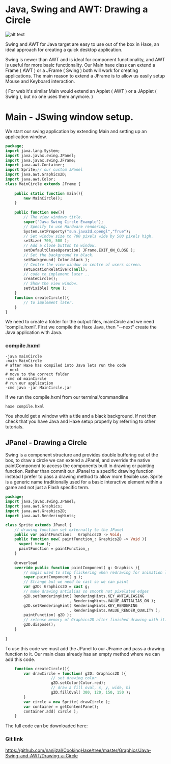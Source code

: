 # Java, Swing and AWT: Drawing a Circle
![alt text](./javaSwingCircleExample.jpg)

Swing and AWT for Java target are easy to use out of the box in Haxe, an ideal approach for creating a quick desktop application.

Swing is newer than AWT and is ideal for component functionality, and AWT is useful for more basic functionality. 
Our Main haxe class can extend a Frame ( AWT ) or a JFrame ( Swing ) both will work for creating applications.
The main reason to extend a JFrame is to allow us easily setup Mouse and Keyboard interaction.

( For web it's similar Main would extend an Applet ( AWT ) or a JApplet ( Swing ), but no one uses them anymore. )

# Main - JSwing window setup.
We start our swing application by extending Main and setting up an application window.
```haxe
package;
import java.lang.System;
import java.javax.swing.JPanel;
import java.javax.swing.JFrame;
import java.awt.Container;
import Sprite;// our custom JPanel
import java.awt.Graphics2D;
import java.awt.Color;
class MainCircle extends JFrame {
    
    public static function main(){ 
        new MainCircle(); 
    } 
    
    public function new(){
        // The view windows title.
        super('Java Swing Circle Example');
        // Specify to use Hardware rendering.
        System.setProperty("sun.java2d.opengl","True");
        // Set window size to 700 pixels wide by 500 pixels high.
        setSize( 700, 500 );
        // Add a close button to window.
        setDefaultCloseOperation( JFrame.EXIT_ON_CLOSE );
        // Set the background to black.
        setBackground( Color.black );
        // Centre the view window in centre of users screen.
        setLocationRelativeTo(null);
        // code to implement later ..
        createCircle(); 
        // Show the view window.
        setVisible( true );
    }
    function createCircle(){
        // to implement later.
    }
}
```
We need to create a folder for the output files, mainCircle and we need 'compile.hxml'. 
First we compile the Haxe Java, then "--next" create the Java application with Java.
### compile.hxml
```
-java mainCircle
-main MainCircle
# after Haxe has compiled into Java lets run the code
--next
# move to the correct folder
-cmd cd mainCircle
# run our application
-cmd java -jar MainCircle.jar
```
If we run the compile.hxml from our terminal/commandline 
```
haxe compile.hxml
```

You should get a window with a title and a black background. 
If not then check that you have Java and Haxe setup properly by referring to other tutorials.

## JPanel - Drawing a Circle
Swing is a component structure and provides double buffering out of the box, to draw a circle we can extend a JPanel, and 
override the native paintComponent to access the components built in drawing or painting function.
Rather than commit our JPanel to a specific drawing function instead I prefer to pass a drawing method to allow more flexible use.
Sprite is a generic name traditionally used for a basic interactive element within a game and not just a Flash specific term.
```haxe
package;
import java.javax.swing.JPanel;
import java.awt.Graphics;
import java.awt.Graphics2D;
import java.awt.RenderingHints;

class Sprite extends JPanel {
    // drawing function set externally to the JPanel
    public var paintFunction:   Graphics2D -> Void;
    public function new( paintFunction_: Graphics2D -> Void ){ 
      super( true );
      paintFunction = paintFunction_;
    }
    
    @:overload
    override public function paintComponent( g: Graphics ){
        // magic used to stop flickering when redrawing for animation later.        
        super.paintComponent( g );
        // Strange but we need to cast so we can paint        
        var g2D: Graphics2D = cast g;
        // make drawing antialias so smooth not pixelated edges        
        g2D.setRenderingHint( RenderingHints.KEY_ANTIALIASING
                            , RenderingHints.VALUE_ANTIALIAS_ON );
        g2D.setRenderingHint( RenderingHints.KEY_RENDERING
                            , RenderingHints.VALUE_RENDER_QUALITY );
        paintFunction( g2D );
        // release memory of Graphics2D after finished drawing with it.        
        g2D.dispose();
    }
  
}
```
To use this code we must add the JPanel to our JFrame and pass a drawing function to it.
Our main class already has an empty method where we can add this code.
```haxe
    function createCircle(){
        var drawCircle = function( g2D: Graphics2D ){
                    // set drawing color
                    g2D.setColor(Color.red);
                    // draw a fill oval, x, y, wide, hi
                    g2D.fillOval( 300, 120, 150, 150 );
        }
        var circle = new Sprite( drawCircle );
        var container = getContentPane();
        container.add( circle );
    }
```
The full code can be downloaded here:
### Git link
<https://github.com/nanjizal/CookingHaxe/tree/master/Graphics/Java-Swing-and-AWT/Drawing-a-Circle>
